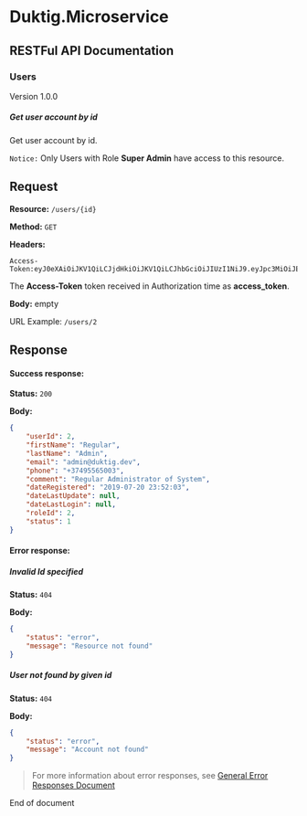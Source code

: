 # Duktig.Microservice
## RESTFul API Documentation

### Users

Version 1.0.0

##### Get user account by id

Get user account by id.

`Notice:` Only Users with Role **Super Admin** have access to this resource. 

Request
---

**Resource:** `/users/{id}`

**Method:** `GET`

**Headers:**

```
Access-Token:eyJ0eXAiOiJKV1QiLCJjdHkiOiJKV1QiLCJhbGciOiJIUzI1NiJ9.eyJpc3MiOiJEdWt0aWcuaW8uaXNzIiwiYXVkIjoiRHVrdGlnLmlvLmdlbmVyYWwuYXVkIiwic3ViIjoiRHVrdGlnLmlvLmdlbmVyYWwuc3ViIiwianRpIjoiRHVrdGlnLmlvLmdlbmVyYWwuanRpIiwibmJmIjoxNTYxOTIxNzMwLCJpYXQiOjE1NjE5MjE3MzAsImV4cCI6MTU2MjAwODEzMCwiYWNjb3VudCI6eyJ1c2VySWQiOjEwOSwiZmlyc3ROYW1lIjoiRGF2aWQiLCJsYXN0TmFtZSI6IkF5dmF6eWFuIiwiZW1haWwiOiJ0b2tlcm5lbEBnbWFpbC5jb20iLCJpZFJvbGUiOjF9fQ.rjbkAijCx2i09dfDmpfip7mRRfRWvQo8qtREUCPX2Bg
```

The **Access-Token** token received in Authorization time as **access_token**.

**Body:** empty

URL Example: `/users/2`

Response
---

#### Success response:

**Status:** `200`

**Body:**

```json
{
    "userId": 2,
    "firstName": "Regular",
    "lastName": "Admin",
    "email": "admin@duktig.dev",
    "phone": "+37495565003",
    "comment": "Regular Administrator of System",
    "dateRegistered": "2019-07-20 23:52:03",
    "dateLastUpdate": null,
    "dateLastLogin": null,
    "roleId": 2,
    "status": 1
}
```

#### Error response:

##### Invalid Id specified 

**Status:** `404`

**Body:**

```json
{
    "status": "error",
    "message": "Resource not found"
}
```

##### User not found by given id 

**Status:** `404`

**Body:**

```json
{
    "status": "error",
    "message": "Account not found"
}
```

> For more information about error responses, see [General Error Responses Document](../3-general-error-responses.md)

End of document
